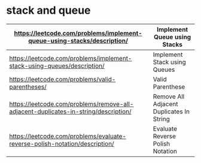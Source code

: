 # stack and queue

| https://leetcode.com/problems/implement-queue-using-stacks/description/ | Implement Queue using Stacks |
| --- | --- |
| https://leetcode.com/problems/implement-stack-using-queues/description/ | Implement Stack using Queues |
| https://leetcode.com/problems/valid-parentheses/ | Valid Parenthese |
| https://leetcode.com/problems/remove-all-adjacent-duplicates-in-string/description/ | Remove All Adjacent Duplicates In String |
| https://leetcode.com/problems/evaluate-reverse-polish-notation/description/ | Evaluate Reverse Polish Notation |